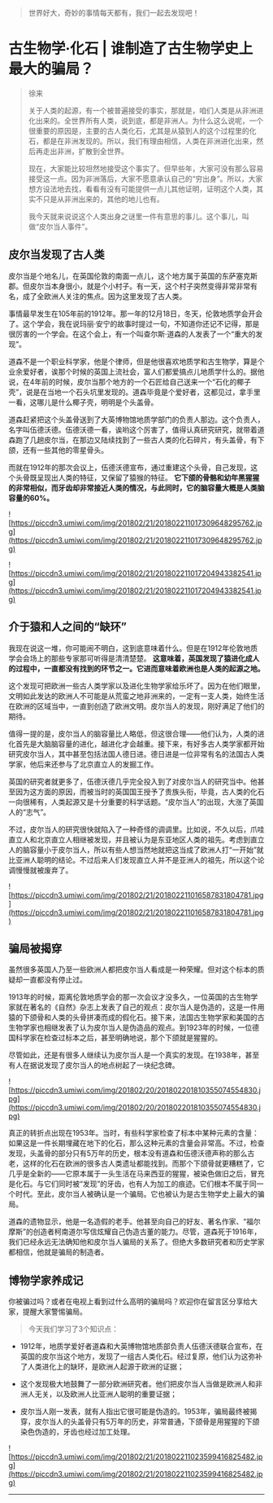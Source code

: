 > 世界好大，奇妙的事情每天都有，我们一起去发现吧！

# 古生物学·化石 | 谁制造了古生物学史上最大的骗局？

> 徐来
> 
> 关于人类的起源，有一个被普遍接受的事实，那就是，咱们人类是从非洲进化出来的。全世界所有人类，说到底，都是非洲人。为什么这么说呢，一个很重要的原因是，主要的古人类化石，尤其是从猿到人的这个过程里的化石，都是在非洲发现的。所以，我们有理由相信，人类在非洲进化出来，然后再走出非洲，扩散到全世界。
> 
> 现在，大家能比较坦然地接受这个事实了。但早些年，大家可没有那么容易接受这一点。因为非洲落后，大家不愿意承认自己的“穷出身”。所以，大家想方设法地去找，看看有没有可能提供一点儿其他证明，证明这个人类，其实不只是从非洲出来的，其他的地儿也有。
> 
> 我今天就来说说这个人类出身之谜里一件有意思的事儿。这个事儿，叫做“皮尔当人事件”。

## 皮尔当发现了古人类

皮尔当是个地名儿，在英国伦敦的南面一点儿，这个地方属于英国的东萨塞克斯郡。但皮尔当本身很小，就是个小村子。有一天，这个村子突然变得非常非常有名，成了全欧洲人关注的焦点。因为这里发现了古人类。

事情最早发生在105年前的1912年。那一年的12月18日，冬天，伦敦地质学会开会了。这个学会，我在说玛丽·安宁的故事时提过一句，不知道你还记不记得，那是很厉害的一个学会。在这个会上，有一个叫查尔斯·道森的人发表了一个“重大的发现”。

道森不是一个职业科学家，他是个律师，但是他很喜欢地质学和古生物学，算是个业余爱好者，诶那个时候的英国上流社会，富人们都爱搞点儿地质学什么的。据他说，在4年前的时候，皮尔当那个地方的一个石匠给自己送来一个“石化的椰子壳”，说是在当地一个石头坑里发现的。道森毕竟是个爱好者，这都见过，拿手里一看，这哪儿是什么椰子壳，明明是个头盖骨。

道森赶紧把这个头盖骨送到了大英博物馆地质学部门的负责人那边。这个负责人，名字叫伍德沃德。伍德沃德一看，诶哟这个厉害了，值得认真研究研究，就带着道森跑了几趟皮尔当，在那边又陆续找到了一些古人类的化石碎片，有头盖骨，有下颌，还有一些其他的零星骨头。

而就在1912年的那次会议上，伍德沃德宣布，通过重建这个头骨，自己发现，这个头骨既呈现出人类的特征，又保留了猿猴的特征。 **它下颌的骨骼和幼年黑猩猩的非常相似，而牙齿却非常接近人类的情况，与此同时，它的脑容量大概是人类脑容量的60%。**

![https://piccdn3.umiwi.com/img/201802/21/201802211017309648295762.jpg](https://piccdn3.umiwi.com/img/201802/21/201802211017309648295762.jpg)

![https://piccdn3.umiwi.com/img/201802/21/201802211017204943382541.jpg](https://piccdn3.umiwi.com/img/201802/21/201802211017204943382541.jpg)

## 介于猿和人之间的“缺环”

我现在说这一堆，你可能闹不明白，这到底意味着什么。但是在1912年伦敦地质学会会场上的那些专家那可听得是清清楚楚。 **这意味着，英国发现了猿进化成人的过程中，一直都没有找到的环节之一。它进而意味着欧洲也是人类的起源之地。**

这个发现可把欧洲一些古人类学家以及进化生物学家给乐坏了。因为在他们眼里，文明如此发达的欧洲人不可能是从荒蛮之地非洲来的，一定有一支人类，始终生活在欧洲的区域当中，一直到创造了欧洲文明。皮尔当人的发现，刚好满足了他们的期待。

值得一提的是，皮尔当人的脑容量比人略低，但这很合理——他们认为，人类的进化首先是大脑脑容量的进化，越进化才会越重。接下来，有好多古人类学家都开始研究皮尔当人，其中甚至包括法国人德日进。德日进是一位非常有名的法国古人类学家，他后来还参与了北京直立人的发掘工作。

英国的研究者就更多了，伍德沃德几乎完全投入到了对皮尔当人的研究当中。他甚至因为这方面的原因，而被当时的英国国王授予了贵族头衔，毕竟，古人类的化石一向很稀有，人类起源又是十分重要的科学话题。“皮尔当人”的出现，大涨了英国人的“志气”。

不过，皮尔当人的研究很快就陷入了一种奇怪的调调里。比如说，不久以后，爪哇直立人和北京直立人相继被发现，并且被认为是东亚地区人类的祖先。考虑到直立人的脑容量小于皮尔当人，所以有些人想当然地就把这当成了欧洲人打“一开始”就比亚洲人聪明的结论。不过后来人们发现直立人并不是亚洲人的祖先，所以这个论调慢慢就被废弃了。

![https://piccdn3.umiwi.com/img/201802/21/201802211016587831804781.jpg](https://piccdn3.umiwi.com/img/201802/21/201802211016587831804781.jpg)

## 骗局被揭穿

虽然很多英国人乃至一些欧洲人都把皮尔当人看成是一种荣耀。但对这个标本的质疑却一直都没有停止过。

1913年的时候，距离伦敦地质学会的那一次会议才没多久，一位英国的古生物学家就在著名的《自然》杂志上发表了自己的观点：皮尔当人是伪造的，这是一件用猿的下颌骨和人类的头骨拼凑而成的假化石。接下来，法国古生物学家和美国的古生物学家也相继发表了认为皮尔当人是伪造品的观点。到1923年的时候，一位德国科学家在检查过标本之后，甚至明确地说，那个下颌就是猩猩的。

尽管如此，还是有很多人继续认为皮尔当人是一个真实的发现。在1938年，甚至有人在据说发现了皮尔当人的地点树起了一块纪念碑。

![https://piccdn3.umiwi.com/img/201802/20/201802201810355074554830.jpg](https://piccdn3.umiwi.com/img/201802/20/201802201810355074554830.jpg)

真正的转折点出现在1953年。当时，有些科学家检查了标本中某种元素的含量：如果这是一件长期埋藏在地下的化石，那么这种元素的含量会非常高。不过，检查发现，头盖骨的部分只有5万年的历史，根本没有道森和伍德沃德声称的那么古老，这样的化石在欧洲的很多古人类遗址都能找到。而那个下颌骨就更糟糕了，它几乎是全新的——它原本属于一头生活在马来西亚的猩猩，被染色做旧之后，冒充是化石。与它们同时被“发现”的牙齿，也有人为加工的痕迹。它们根本不属于同一个时代。至此，皮尔当人被确认是一个骗局。它也被认为是古生物学史上最大的骗局。

道森的遗物显示，他是一名造假的老手。他甚至向自己的好友、著名作家、“福尔摩斯”的创造者柯南道尔写信炫耀自己伪造古董的能力。尽管，道森死于1916年，我们已经永远无法确知他和皮尔当人骗局的关系了。但绝大多数研究者和历史学家都相信，他就是骗局的制造者。

## 博物学家养成记

你被骗过吗？或者在电视上看到过什么高明的骗局吗？欢迎你在留言区分享给大家，提醒大家警惕骗局。

> 今天我们学习了3个知识点：

* 1912年，地质学爱好者道森和大英博物馆地质部负责人伍德沃德联合宣布，在英国的皮尔当这个地方，发现了一组古人类化石。经过复原，他们认为这弥补了人类进化上的缺环，是欧洲人起源于欧洲的证据；

* 这个发现极大地鼓舞了一部分欧洲研究者。他们把皮尔当人当做是欧洲人和非洲人无关，以及欧洲人比亚洲人聪明的重要证据；

* 皮尔当人刚一发表，就有人指出它很可能是伪造的。1953年，骗局最终被揭穿，皮尔当人的头盖骨只有5万年的历史，非常普通，下颌骨是用猩猩的下颌染色伪造的，牙齿也经过加工处理。

![https://piccdn3.umiwi.com/img/201802/21/201802211023599416825482.jpg](https://piccdn3.umiwi.com/img/201802/21/201802211023599416825482.jpg)

---

